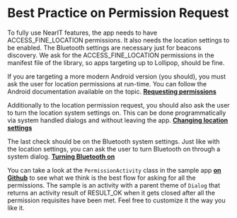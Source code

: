 # Best Practice on Permission Request

To fully use NearIT features, the app needs to have ACCESS_FINE_LOCATION permissions. It also needs the location settings to be enabled. The Bluetooth settings are necessary just for beacons discovery. We ask for the ACCESS_FINE_LOCATION permissions in the manifest file of the library, so apps targeting up to Lollipop, should be fine.

If you are targeting a more modern Android version (you should), you must ask the user for location permissions at run-time. You can follow the Android documentation available on the topic.
<a href="https://developer.android.com/training/permissions/requesting.html" target="_blank">**Requesting permissions**</a>

Additionally to the location permission request, you should also ask the user to turn the location system settings on. This can be done programmatically via system handled dialogs and without leaving the app.
<a href="https://developer.android.com/training/location/change-location-settings.html" target="_blank">**Changing location settings**</a>

The last check should be on the Bluetooth system settings. Just like with the location settings, you can ask the user to turn Bluetooth on through a system dialog.
<a href="https://developer.android.com/guide/topics/connectivity/bluetooth.html#SettingUp" target="_blank">**Turning Bluetooth on**</a>

You can take a look at the `PermissionActivity` class in the sample app <a href="https://github.com/nearit/Android-SDK/blob/master/sample/src/main/java/com/nearit/sample/PermissionsActivity.java" target="_blank">**on Github**</a> to see what we think is the best flow for asking for all the permissions. The sample is an activity with a parent theme of `Dialog` that returns an activity result of RESULT_OK when it gets closed after all the permission requisites have been met. Feel free to customize it the way you like it.